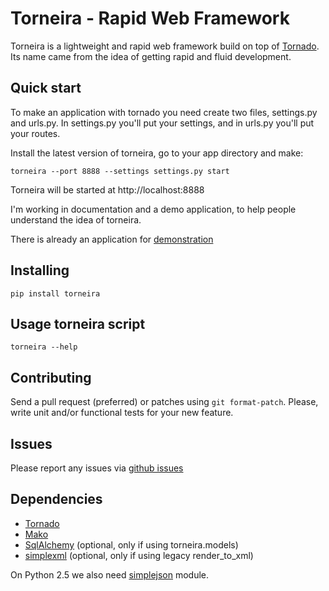 Torneira - Rapid Web Framework
======================

Torneira is a lightweight and rapid web framework build on top of [Tornado](http://www.tornadoweb.org/).
Its name came from the idea of getting rapid and fluid development.

Quick start
---------------------

To make an application with tornado you need create two files, settings.py and urls.py.
In settings.py you'll put your settings, and in urls.py you'll put your routes.

Install the latest version of torneira, go to your app directory and make:

    torneira --port 8888 --settings settings.py start

Torneira will be started at http://localhost:8888

I'm working in documentation and a demo application, to help people understand the idea of torneira.

There is already an application for [demonstration](https://github.com/marcelnicolay/torneira/tree/master/demo)

Installing
-----------------

    pip install torneira

Usage torneira script
-----------------------

    torneira --help

Contributing
------------

 Send a pull request (preferred) or patches using ``git format-patch``. Please,
 write unit and/or functional tests for your new feature.

Issues
------

Please report any issues via [github issues](https://github.com/marcelnicolay/torneira/issues)

Dependencies
------------

 * [Tornado](http://www.tornadoweb.org/)
 * [Mako](http://www.makotemplates.org/)
 * [SqlAlchemy](http://www.sqlalchemy.org/) (optional, only if using torneira.models)
 * [simplexml](https://github.com/marcelnicolay/simplexml/) (optional, only if using legacy render\_to\_xml)

On Python 2.5 we also need [simplejson](http://code.google.com/p/simplejson/) module.
